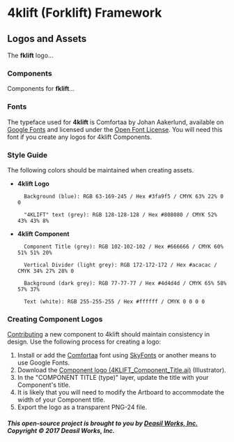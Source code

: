 4klift (Forklift) Framework
===========================

## Logos and Assets

The **fklift** logo...

### Components

Components for **fklift**...

### Fonts

The typeface used for **4klift** is Comfortaa by Johan Aakerlund, available on [Google Fonts](https://fonts.google.com/specimen/Comfortaa "Google Fonts") and licensed under the [Open Font License](http://scripts.sil.org/OFL_web "Open Font License"). You will need this font if you create any logos for 4klift Components.

### Style Guide

The following colors should be maintained when creating assets.

- **4klift Logo**

        Background (blue): RGB 63-169-245 / Hex #3fa9f5 / CMYK 63% 22% 0 0
        
        "4KLIFT" text (grey): RGB 128-128-128 / Hex #808080 / CMYK 52% 43% 43% 8%

- **4klift Component**

        Component Title (grey): RGB 102-102-102 / Hex #666666 / CMYK 60% 51% 51% 20%
        
        Vertical Divider (light grey): RGB 172-172-172 / Hex #acacac / CMYK 34% 27% 28% 0
        
        Background (dark grey): RGB 77-77-77 / Hex #4d4d4d / CMYK 65% 58% 57% 37%
        
        Text (white): RGB 255-255-255 / Hex #ffffff / CMYK 0 0 0 0

### Creating Component Logos

[Contributing](docs/CONTRIBUTING.md "Contributing to 4klift") a new component to 4klift should maintain consistency in design. Use the following process for creating a logo:

1. Install or add the [Comfortaa](https://fonts.google.com/specimen/Comfortaa "Comfortaa on Google Fonts") font using [SkyFonts](https://skyfonts.com/ "SkyFonts") or another means to use Google Fonts.
1. Download the [Component logo (4KLIFT_Component_Title.ai)](4KLIFT_Component_Title.ai "4klift Component Logo") (Illustrator).
1. In the "COMPONENT TITLE (type)" layer, update the title with your Component's title.
1. It is likely that you will need to modify the Artboard to accommodate the width of your Component title.
1. Export the logo as a transparent PNG-24 file.

##### This open-source project is brought to you by [Deasil Works, Inc.](http://deasil.works/ "Deasil Works, Inc.") Copyright &copy; 2017 Deasil Works, Inc.

    
